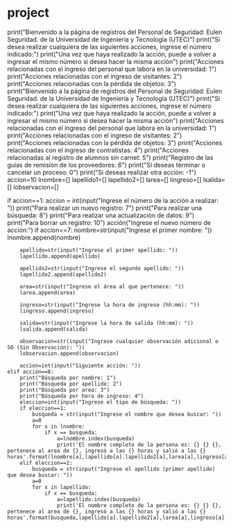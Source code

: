 # project
print("Bienvenido a la página de registros del Personal de Seguridad: Eulen Seguridad. de la Universidad de Ingeniería y Tecnología (UTEC)")
print("Si desea realizar cualquiera de las siguientes acciones, ingrese el número indicado:")
print("Una vez que haya realizado la acción, puede a volver a ingresar el mismo número si desea hacer la misma acción")
print("Acciones relacionadas con el ingreso del personal que labora en la universidad: 1")
print("Acciones relacionadas con el ingreso de visitantes: 2")
print("Acciones relacionadas con la pérdida de objetos: 3")
print("Bienvenido a la página de registros del Personal de Seguridad: Eulen Seguridad. de la Universidad de Ingeniería y Tecnología (UTEC)")
print("Si desea realizar cualquiera de las siguientes acciones, ingrese el número indicado:")
print("Una vez que haya realizado la acción, puede a volver a ingresar el mismo número si desea hacer la misma acción")
print("Acciones relacionadas con el ingreso del personal que labora en la universidad: 1")
print("Acciones relacionadas con el ingreso de visitantes: 2")
print("Acciones relacionadas con la pérdida de objetos: 3")
print("Acciones relacionadas con el ingreso de contratistas: 4")
print("Acciones relacionadas al registro de alumnos sin carnet: 5")
print("Registro de las guías de remisión de los proveedores: 6")
print("Si deseas terminar o cancelar un proceso: 0")
print("Si deseas realizar otra acción: -1")
accion=10
lnombre=[]
lapellido1=[]
lapellido2=[]
larea=[]
lingreso=[]
lsalida=[]
lobservacion=[]

if accion==1:
    accion = int(input("Ingrese el número de la acción a realizar: "))
    print("Para realizar un nuevo registro: 7")
    print("Para realizar una búsqueda: 8")
    print("Para realizar una actualización de datos: 9")
    print("Para borrar un registro: 10")
    acción("Ingrese el nuevo número de acción:")
    if accion==7:
        nombre=str(input("Ingrese el primer nombre: "))
        lnombre.append(nombre)
        
        apellido=str(input("Ingrese el primer apellido: "))
        lapellido.append(apellido)

        apellido2=str(input("Ingrese el segundo apellido: "))
        lapellido2.append(apellido2)

        area=str(input("Ingrese el área al que pertenece: "))
        larea.append(area)

        ingreso=str(input("Ingrese la hora de ingreso (hh:mm): "))
        lingreso.append(ingreso)

        salida=str(input("Ingrese la hora de salida (hh:mm): "))
        lsalida.append(salida)

        observacion=str(input("Ingrese cualquier observación adicional o SO (Sin Observación): "))
        lobservacion.append(observacion)

        accion=int(input("Siguiente acción: "))
    elif acción==8:
        print("Búsqueda por nombre: 1")
        print("Búsqueda por apellido: 2")
        print("Búsqueda por area: 3")
        print("Búsqueda por hora de ingreso: 4")
        eleccion=int(input("Ingrese el tipo de búsqueda: "))
        if eleccion==1:
            busqueda = str(input("Ingrese el nombre que desea buscar: "))
            a=0
            for x in lnombre:
                if x == busqueda:
                    a=lnombre.index(busqueda)
                    print('El nombre completo de la persona es: {} {} {}, pertenece al area de {}, ingresó a las {} horas y salió a las {} horas'.format(lnombre[a],lapellido[a].lapellido2[a],larea[a],lingreso[a],lsalida[a]))
        elif eleccion==2:
            busqueda = str(input("Ingrese el apellido (primer apellido) que desea buscar: "))
            a=0
            for x in lapellido:
                if x == busqueda:
                    a=lapellido.index(busqueda)
                    print('El nombre completo de la persona es: {} {} {}, pertenece al area de {}, ingresó a las {} horas y salió a las {} horas'.format(busqueda,lapellido[a].lapellido2[a],larea[a],lingreso[a],lsalida[a]))

